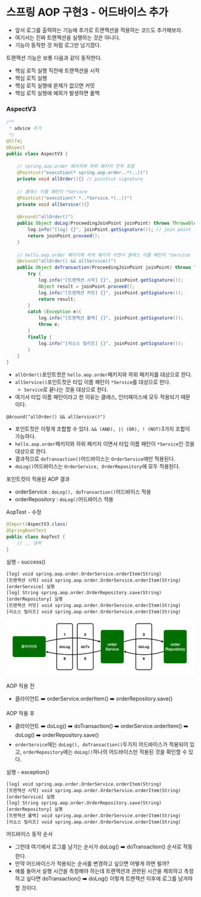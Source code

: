 # 스프링 AOP 구현3 - 어드바이스 추가

- 앞서 로그를 출력하는 기능에 추가로 트랜잭션을 적용하는 코드도 추가해보자. 
- 여기서는 진짜 트랜잭션을 실행하는 것은 아니다. 
- 기능이 동작한 것 처럼 로그만 남기겠다.

트랜잭션 기능은 보통 다음과 같이 동작한다.
- 핵심 로직 실행 직전에 트랜잭션을 시작
- 핵심 로직 실행
- 핵심 로직 실행에 문제가 없으면 커밋
- 핵심 로직 실행에 예외가 발생하면 롤백

### AspectV3

```java
/**
 * advice 추가
 */
@Slf4j
@Aspect
public class AspectV3 {

    // spring.aop.order 패키지와 하위 패키지 전부 포함
    @Pointcut("execution(* spring.aop.order..*(..))")
    private void allOrder(){} // pointcut signature

    // 클래스 이름 패턴이 *Service
    @Pointcut("execution(* *..*Service.*(..))")
    private void allService(){}

    @Around("allOrder()")
    public Object doLog(ProceedingJoinPoint joinPoint) throws Throwable{
        log.info("[log] {}", joinPoint.getSignature()); // join point 시그니처
        return joinPoint.proceed();
    }

    // hello.aop.order 패키지와 하위 패키지 이면서 클래스 이름 패턴이 *Service
    @Around("allOrder() && allService()")
    public Object doTransaction(ProceedingJoinPoint joinPoint) throws Throwable{
        try {
            log.info("[트랜잭션 시작] {}", joinPoint.getSignature());
            Object result = joinPoint.proceed();
            log.info("[트랜잭션 커밋] {}", joinPoint.getSignature());
            return result;
        }
        catch (Exception e){
            log.info("[트랜잭션 롤백] {}", joinPoint.getSignature());
            throw e;
        }
        finally {
            log.info("[리소스 릴리즈] {}", joinPoint.getSignature());
        }
    }
}
```
- ``allOrder()``포인트컷은 ``hello.aop.order``패키지와 하위 패키지를 대상으로 한다.
- ``allService()``포인트컷은 타입 이름 패턴이 ``*Service``를 대상으로 한다. 
  - ``Service``로 끝나는 것을 대상으로 한다. 
- 여기서 타입 이름 패턴이라고 한 이유는 클래스, 인터페이스에 모두 적용되기 때문이다.

```@Around("allOrder() && allService()")```
- 포인트컷은 이렇게 조합할 수 있다. ```&& (AND), || (OR), ! (NOT)```3가지 조합이 가능하다.
- ``hello.aop.order``패키지와 하위 패키지 이면서 타입 이름 패턴이 ``*Service``인 것을 대상으로 한다.
- 결과적으로 ``doTransaction()``어드바이스는 ``OrderService``에만 적용된다.
- ``doLog()``어드바이스는 ``OrderService, OrderRepository``에 모두 적용된다.

포인트컷이 적용된 AOP 결과
- orderService : ``doLog(), doTransaction()``어드바이스 적용
- orderRepository : ``doLog()``어드바이스 적용

AopTest - 수정
```java
@Import(AspectV3.class)
@SpringBootTest
public class AopTest {
    // .. 생략 
}
```

실행 - success()
```text
[log] void spring.aop.order.OrderService.orderItem(String)
[트랜잭션 시작] void spring.aop.order.OrderService.orderItem(String)
[orderService] 실행
[log] String spring.aop.order.OrderRepository.save(String)
[orderRepository] 실행
[트랜잭션 커밋] void spring.aop.order.OrderService.orderItem(String)
[리소스 릴리즈] void spring.aop.order.OrderService.orderItem(String)
```
![2.png](Image%2F2.png)

AOP 적용 전
- 클라이언트 ➡️ orderService.orderItem() ➡️ orderRepository.save()

AOP 적용 후
- 클라이언트 ➡️ doLog() ➡️ doTransaction() ➡️ orderService.orderItem() ➡️ doLog() ➡️ orderRepository.save()
- ``orderService``에는 ``doLog(), doTransaction()``두가지 어드바이스가 적용되어 있고, ``orderRepository``에는 
  ``doLog()``하나의 어드바이스만 적용된 것을 확인할 수 있다.

실행 - exception()
```text
[log] void spring.aop.order.OrderService.orderItem(String)
[트랜잭션 시작] void spring.aop.order.OrderService.orderItem(String)
[orderService] 실행
[log] String spring.aop.order.OrderRepository.save(String)
[orderRepository] 실행
[트랜잭션 롤백] void spring.aop.order.OrderService.orderItem(String)
[리소스 릴리즈] void spring.aop.order.OrderService.orderItem(String)
```

어드바이스 동작 순서 
- 그런데 여기에서 로그를 남기는 순서가 doLog() ➡️ doTransaction() 순서로 작동한다.
- 만약 어드바이스가 적용되는 순서를 변경하고 싶으면 어떻게 하면 될까?
- 예를 들어서 실행 시간을 측정해야 하는데 트랜잭션과 관련된 시간을 제외하고 측정하고 싶다면 
  doTransaction() ➡️ doLog() 이렇게 트랜잭션 이후에 로그를 남겨야 할 것이다. 
